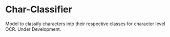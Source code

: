 # Char-Classifier
Model to classify characters into their respective classes for character level OCR.
Under Development.
